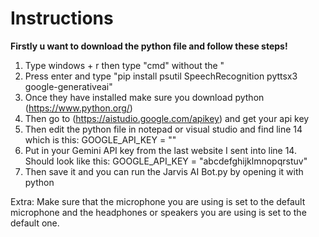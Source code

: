 # Instructions
**Firstly u want to download the python file and follow these steps!**

1. Type windows + r then type "cmd" without the "
2. Press enter and type "pip install psutil SpeechRecognition pyttsx3 google-generativeai"
3. Once they have installed make sure you download python (https://www.python.org/)
4. Then go to (https://aistudio.google.com/apikey) and get your api key
5. Then edit the python file in notepad or visual studio and find line 14 which is this: GOOGLE_API_KEY = ""
6. Put in your Gemini API key from the last website I sent into line 14. Should look like this: GOOGLE_API_KEY = "abcdefghijklmnopqrstuv"
7. Then save it and you can run the Jarvis AI Bot.py by opening it with python

Extra: Make sure that the microphone you are using is set to the default microphone and the headphones or speakers you are using is set to the default one.
